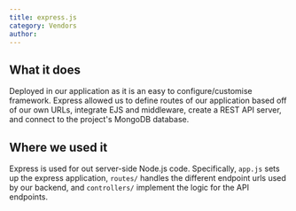 ```yaml
---
title: express.js
category: Vendors
author:
---
```


## What it does

Deployed in our application as it is an easy to configure/customise framework. Express allowed us to define routes of our application based off of our own URLs, integrate EJS and middleware, create a REST API server, and connect to the project's MongoDB database.

## Where we used it

Express is used for out server-side Node.js code. Specifically, `app.js` sets up the express application, `routes/` handles the different endpoint urls used by our backend, and `controllers/` implement the logic for the API endpoints.
